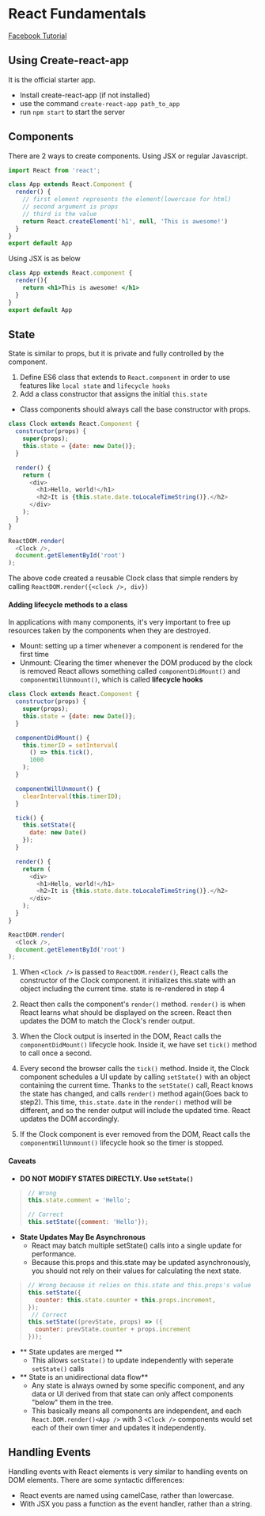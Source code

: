 # React Fundamentals

[Facebook Tutorial](https://facebook.github.io/react/docs/introducing-jsx.html)

## Using Create-react-app
It is the official starter app. 
  * Install create-react-app (if not installed)
  * use the command `create-react-app path_to_app`
  * run `npm start` to start the server

## Components
There are 2 ways to create components. Using JSX or regular Javascript.
```javascript
import React from 'react';

class App extends React.Component {
  render() {
    // first element represents the element(lowercase for html)
    // second argument is props
    // third is the value
    return React.createElement('h1', null, 'This is awesome!')
  }
}
export default App
```
Using JSX is as below
```jsx
class App extends React.component {
  render(){
    return <h1>This is awesome! </h1>
  }
}
export default App
```

## State
State is similar to props, but it is private and fully controlled by the component.
1. Define ES6 class that extends to `React.component` in order to use features like `local state` and `lifecycle hooks`
2. Add a class constructor that assigns the initial `this.state`
  * Class components should always call the base constructor with props.
```javascript
class Clock extends React.Component {
  constructor(props) {
    super(props);
    this.state = {date: new Date()};
  }

  render() {
    return (
      <div>
        <h1>Hello, world!</h1>
        <h2>It is {this.state.date.toLocaleTimeString()}.</h2>
      </div>
    );
  }
}

ReactDOM.render(
  <Clock />,
  document.getElementById('root')
);
```
The above code created a reusable Clock class that simple renders by calling `ReactDOM.render({<clock />, div})`

#### Adding lifecycle methods to a class
In applications with many components, it's very important to free up resources taken by the components when they are destroyed.
  * Mount: setting up a timer whenever a component is rendered for the first time
  * Unmount: Clearing the timer whenever the DOM produced by the clock is removed
React allows something called `componentDidMount()` and `componentWillUnmount()`, which is called **lifecycle hooks**
```javascript
class Clock extends React.Component {
  constructor(props) {
    super(props);
    this.state = {date: new Date()};
  }

  componentDidMount() {
    this.timerID = setInterval(
      () => this.tick(),
      1000
    );
  }

  componentWillUnmount() {
    clearInterval(this.timerID);
  }

  tick() {
    this.setState({
      date: new Date()
    });
  }

  render() {
    return (
      <div>
        <h1>Hello, world!</h1>
        <h2>It is {this.state.date.toLocaleTimeString()}.</h2>
      </div>
    );
  }
}

ReactDOM.render(
  <Clock />,
  document.getElementById('root')
);
```

1. When `<Clock />` is passed to `ReactDOM.render()`, React calls the constructor of the Clock component. it initializes this.state with an object including the current time. state is re-rendered in step 4

2. React then calls the component's `render()` method. `render()` is when React learns what should be displayed on the screen. React then updates the DOM to match the Clock's render output.

3. When the Clock output is inserted in the DOM, React calls the `componentDidMount()` lifecycle hook. Inside it, we have set `tick()` method to call once a second.

4. Every second the browser calls the `tick()` method. Inside it, the Clock component schedules a UI update by calling `setState()` with an object containing the current time. Thanks to the `setState()` call, React knows the state has changed, and calls `render()` method again(Goes back to step2). This time, `this.state.date` in the `render()` method will be different, and so the render output will include the updated time. React updates the DOM accordingly.

5. If the Clock component is ever removed from the DOM, React calls the `componentWillUnmount()` lifecycle hook so the timer is stopped.

#### Caveats
  * **DO NOT MODIFY STATES DIRECTLY. Use `setState()`**

  > ```javascript
  > // Wrong
  > this.state.comment = 'Hello';
  >
  > // Correct
  > this.setState({comment: 'Hello'});
  > ```

  * **State Updates May Be Asynchronous**
    * React may batch multiple setState() calls into a single update for performance.
    * Because this.props and this.state may be updated asynchronously, you should not rely on their values for calculating the next state.

  > ```javascript
  > // Wrong because it relies on this.state and this.props's value
  > this.setState({
  >   counter: this.state.counter + this.props.increment,
  > });
  >  // Correct
  > this.setState((prevState, props) => ({
  >   counter: prevState.counter + props.increment
  > }));
  > ```
  * ** State updates are merged **
    * This allows `setState()` to update independently with seperate `setState()` calls
  * ** State is an unidirectional data flow**
    *  Any state is always owned by some specific component, and any data or UI derived from that state can only affect components "below" them in the tree.
    * This basically means all components are independent, and each `React.DOM.render()<App />` with 3 `<Clock />` components would set each of their own timer and updates it independently.

## Handling Events
Handling events with React elements is very similar to handling events on DOM elements. There are some syntactic differences:

  * React events are named using camelCase, rather than lowercase.
  * With JSX you pass a function as the event handler, rather than a string.

